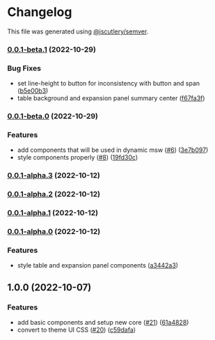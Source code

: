 # Changelog

This file was generated using [@jscutlery/semver](https://github.com/jscutlery/semver).

### [0.0.1-beta.1](https://github.com/stela-ui/stela-ui/compare/css-0.0.1-beta.0...css-0.0.1-beta.1) (2022-10-29)

### Bug Fixes

- set line-height to button for inconsistency with button and span ([b5e00b3](https://github.com/stela-ui/stela-ui/commit/b5e00b34845107bc2e6dc31b3427adcdae2fee46))
- table background and expansion panel summary center ([f67fa3f](https://github.com/stela-ui/stela-ui/commit/f67fa3f626e7019b457d5115cc9647214d42f7a9))

### [0.0.1-beta.0](https://github.com/stela-ui/stela-ui/compare/css-1.0.0...css-0.0.1-beta.0) (2022-10-29)

### Features

- add components that will be used in dynamic msw ([#6](https://github.com/stela-ui/stela-ui/issues/6)) ([3e7b097](https://github.com/stela-ui/stela-ui/commit/3e7b09769b3c5818e8c044ee999633ae676f347f))
- style components properly ([#8](https://github.com/stela-ui/stela-ui/issues/8)) ([19fd30c](https://github.com/stela-ui/stela-ui/commit/19fd30c0d2eb54e262cb7b17ab77ea68af1bdd86))

### [0.0.1-alpha.3](https://github.com/stela-ui/stela-ui/compare/css-0.0.1-alpha.2...css-0.0.1-alpha.3) (2022-10-12)

### [0.0.1-alpha.2](https://github.com/stela-ui/stela-ui/compare/css-0.0.1-alpha.1...css-0.0.1-alpha.2) (2022-10-12)

### [0.0.1-alpha.1](https://github.com/stela-ui/stela-ui/compare/css-0.0.1-alpha.0...css-0.0.1-alpha.1) (2022-10-12)

### [0.0.1-alpha.0](https://github.com/stela-ui/stela-ui/compare/css-1.0.0...css-0.0.1-alpha.0) (2022-10-12)

### Features

- style table and expansion panel components ([a3442a3](https://github.com/stela-ui/stela-ui/commit/a3442a3464f37a285b9760ed98e294ab56c70c8f))

## 1.0.0 (2022-10-07)

### Features

- add basic components and setup new core ([#21](https://github.com/stela-ui/stela-ui/issues/21)) ([61a4828](https://github.com/stela-ui/stela-ui/commit/61a4828c8f6c96c22bd57f48687860dc8d2cd12b))
- convert to theme UI CSS ([#20](https://github.com/stela-ui/stela-ui/issues/20)) ([c59dafa](https://github.com/stela-ui/stela-ui/commit/c59dafa1ab8cacafbbc840172d2acdba294aebfb))
